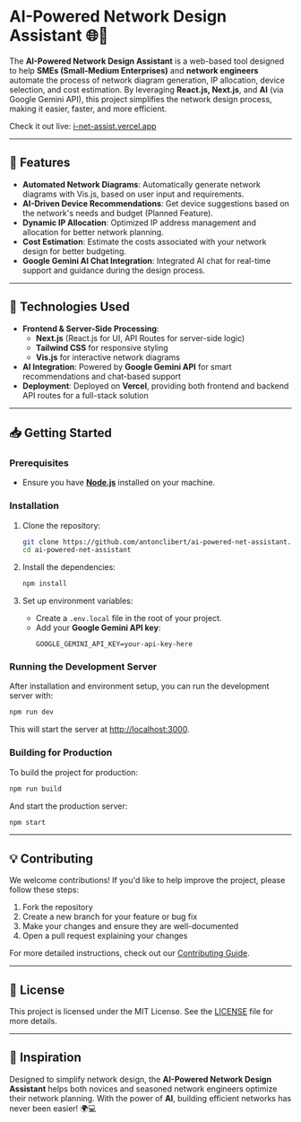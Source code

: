 # AI-Powered Network Design Assistant 🌐🤖

The **AI-Powered Network Design Assistant** is a web-based tool designed to help **SMEs (Small-Medium Enterprises)** and **network engineers** automate the process of network diagram generation, IP allocation, device selection, and cost estimation. By leveraging **React.js, Next.js**, and **AI** (via Google Gemini API), this project simplifies the network design process, making it easier, faster, and more efficient.

Check it out live: [i-net-assist.vercel.app](https://i-net-assist.vercel.app)

---

## 🚀 Features

- **Automated Network Diagrams**: Automatically generate network diagrams with Vis.js, based on user input and requirements.
- **AI-Driven Device Recommendations**: Get device suggestions based on the network's needs and budget (Planned Feature).
- **Dynamic IP Allocation**: Optimized IP address management and allocation for better network planning.
- **Cost Estimation**: Estimate the costs associated with your network design for better budgeting.
- **Google Gemini AI Chat Integration**: Integrated AI chat for real-time support and guidance during the design process.

---

## 🔧 Technologies Used

- **Frontend & Server-Side Processing**:
  - **Next.js** (React.js for UI, API Routes for server-side logic)
  - **Tailwind CSS** for responsive styling
  - **Vis.js** for interactive network diagrams
- **AI Integration**: Powered by **Google Gemini API** for smart recommendations and chat-based support
- **Deployment**: Deployed on **Vercel**, providing both frontend and backend API routes for a full-stack solution

---

## 📥 Getting Started

### Prerequisites

- Ensure you have **[Node.js](https://nodejs.org/)** installed on your machine.

### Installation

1. Clone the repository:
    ```bash
    git clone https://github.com/antonclibert/ai-powered-net-assistant.git
    cd ai-powered-net-assistant
    ```

2. Install the dependencies:
    ```bash
    npm install
    ```

3. Set up environment variables:
    - Create a `.env.local` file in the root of your project.
    - Add your **Google Gemini API key**:
      ```
      GOOGLE_GEMINI_API_KEY=your-api-key-here
      ```

### Running the Development Server

After installation and environment setup, you can run the development server with:

```bash
npm run dev
```

This will start the server at [http://localhost:3000](http://localhost:3000).

### Building for Production

To build the project for production:

```bash
npm run build
```

And start the production server:

```bash
npm start
```

---

## 💡 Contributing

We welcome contributions! If you'd like to help improve the project, please follow these steps:

1. Fork the repository
2. Create a new branch for your feature or bug fix
3. Make your changes and ensure they are well-documented
4. Open a pull request explaining your changes

For more detailed instructions, check out our [Contributing Guide](CONTRIBUTING.md).

---

## 📜 License

This project is licensed under the MIT License. See the [LICENSE](LICENSE) file for more details.

---

## 💬 Inspiration

Designed to simplify network design, the **AI-Powered Network Design Assistant** helps both novices and seasoned network engineers optimize their network planning. With the power of **AI**, building efficient networks has never been easier! 🌍💻
```


